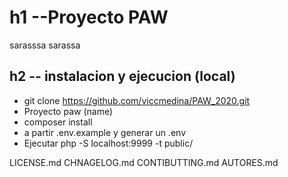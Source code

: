 # h1 --Proyecto PAW


sarasssa sarassa

## h2  -- instalacion y ejecucion (local)


* git clone https://github.com/viccmedina/PAW_2020.git
* Proyecto paw (name)
* composer install
* a partir .env.example y generar un .env
* Ejecutar php -S localhost:9999 -t public/


LICENSE.md
CHNAGELOG.md
CONTIBUTTING.md
AUTORES.md